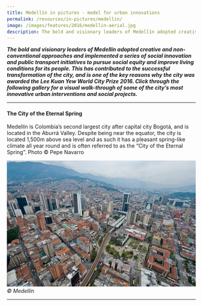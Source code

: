 ```yaml
---
title: Medellín in pictures - model for urban innovations
permalink: /resources/in-pictures/medellin/
image: /images/features/2016/medellin-aerial.jpg
description: The bold and visionary leaders of Medellín adopted creative and non-conventional approaches and implemented a series of social innovation and public transport initiatives to pursue social equity and improve living conditions for its people. This has contributed to the successful transformation of the city, and is one of the key reasons why the city was awarded the Lee Kuan Yew World City Prize 2016. Click through the following gallery for a visual walk-through of some of the city’s most innovative urban interventions and social projects.
---
```


***The bold and visionary leaders of Medellín adopted creative and non-conventional approaches and implemented a series of social innovation and public transport initiatives to pursue social equity and improve living conditions for its people. This has contributed to the successful transformation of the city, and is one of the key reasons why the city was awarded the Lee Kuan Yew World City Prize 2016. Click through the following gallery for a visual walk-through of some of the city’s most innovative urban interventions and social projects.***

---

#### **The City of the Eternal Spring**

Medellín is Colombia’s second largest city after capital city Bogotá, and is located in the Aburrá Valley. Despite being near the equator, the city is located 1,500m above sea level and as such it has a pleasant spring-like climate all year round and is often referred to as the “City of the Eternal Spring”. Photo © Pepe Navarro

![Colombia’s second largest city](/images/features/2016/medellin-aerial.jpg/)*© Medellín*

---


